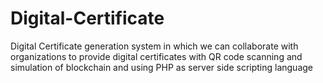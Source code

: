 # Digital-Certificate
Digital Certificate generation system in which we can collaborate with organizations to provide digital certificates with QR code scanning and simulation of blockchain and using PHP as server side scripting language
